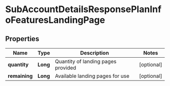 
# SubAccountDetailsResponsePlanInfoFeaturesLandingPage

## Properties
Name | Type | Description | Notes
------------ | ------------- | ------------- | -------------
**quantity** | **Long** | Quantity of landing pages provided |  [optional]
**remaining** | **Long** | Available landing pages for use |  [optional]



